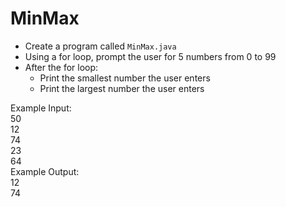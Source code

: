 # MinMax

- Create a program called `MinMax.java`
- Using a for loop, prompt the user for 5 numbers from 0 to 99
- After the for loop:
  - Print the smallest number the user enters
  - Print the largest number the user enters

Example Input:\
50\
12\
74\
23\
64\
Example Output:\
12\
74
